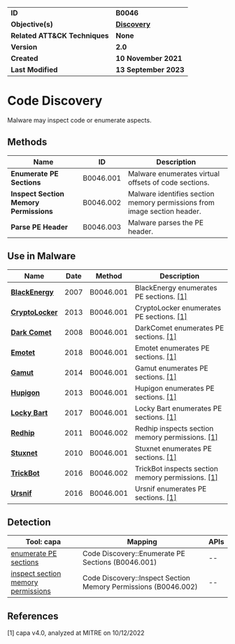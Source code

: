 <table>
<tr>
<td><b>ID</b></td>
<td><b>B0046</b></td>
</tr>
<tr>
<td><b>Objective(s)</b></td>
<td><b><a href="../discovery">Discovery</a></b></td>
</tr>
<tr>
<td><b>Related ATT&CK Techniques</b></td>
<td><b>None</b></td>
</tr>
<tr>
<td><b>Version</b></td>
<td><b>2.0</b></td>
</tr>
<tr>
<td><b>Created</b></td>
<td><b>10 November 2021</b></td>
</tr>
<tr>
<td><b>Last Modified</b></td>
<td><b>13 September 2023</b></td>
</tr>
</table>


# Code Discovery

Malware may inspect code or enumerate aspects.

## Methods

|Name|ID|Description|
|---|---|---|
|**Enumerate PE Sections**|B0046.001|Malware enumerates virtual offsets of code sections.|
|**Inspect Section Memory Permissions**|B0046.002|Malware identifies section memory permissions from image section header.|
|**Parse PE Header**|B0046.003|Malware parses the PE header.|

## Use in Malware

|Name|Date|Method|Description|
|---|---|---|---|
|[**BlackEnergy**](../xample-malware/blackenergy.md)|2007|B0046.001|BlackEnergy enumerates PE sections. [[1]](#1)|
|[**CryptoLocker**](../xample-malware/cryptolocker.md)|2013|B0046.001|CryptoLocker enumerates PE sections. [[1]](#1)|
|[**Dark Comet**](../xample-malware/dark-comet.md)|2008|B0046.001|DarkComet enumerates PE sections. [[1]](#1)|
|[**Emotet**](../xample-malware/emotet.md)|2018|B0046.001|Emotet enumerates PE sections. [[1]](#1)|
|[**Gamut**](../xample-malware/gamut.md)|2014|B0046.001|Gamut enumerates PE sections. [[1]](#1)|
|[**Hupigon**](../xample-malware/hupigon.md)|2013|B0046.001|Hupigon enumerates PE sections. [[1]](#1)|
|[**Locky Bart**](../xample-malware/locky-bart.md)|2017|B0046.001|Locky Bart enumerates PE sections. [[1]](#1)|
|[**Redhip**](../xample-malware/rebhip.md)|2011|B0046.002|Redhip inspects section memory permissions. [[1]](#1)|
|[**Stuxnet**](../xample-malware/stuxnet.md)|2010|B0046.001|Stuxnet enumerates PE sections. [[1]](#1)|
|[**TrickBot**](../xample-malware/trickbot.md)|2016|B0046.002|TrickBot inspects section memory permissions. [[1]](#1)|
|[**Ursnif**](../xample-malware/ursnif.md)|2016|B0046.001|Ursnif enumerates PE sections. [[1]](#1)|

## Detection

|Tool: capa|Mapping|APIs|
|---|---|---|
|[enumerate PE sections](https://github.com/mandiant/capa-rules/blob/master/load-code/pe/enumerate-pe-sections.yml)|Code Discovery::Enumerate PE Sections (B0046.001)|--|
|[inspect section memory permissions](https://github.com/mandiant/capa-rules/blob/master/load-code/pe/inspect-section-memory-permissions.yml)|Code Discovery::Inspect Section Memory Permissions (B0046.002)|--|

## References

<a name="1">[1]</a> capa v4.0, analyzed at MITRE on 10/12/2022

